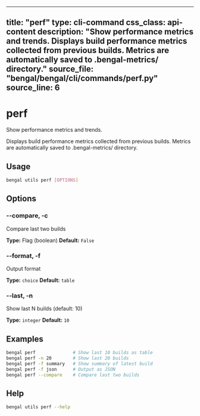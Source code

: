 
---
title: "perf"
type: cli-command
css_class: api-content
description: "Show performance metrics and trends.  Displays build performance metrics collected from previous builds. Metrics are automatically saved to .bengal-metrics/ directory."
source_file: "bengal/bengal/cli/commands/perf.py"
source_line: 6
---

# perf

Show performance metrics and trends.

Displays build performance metrics collected from previous builds.
Metrics are automatically saved to .bengal-metrics/ directory.


## Usage

```bash
bengal utils perf [OPTIONS]
```


## Options

### --compare, -c

Compare last two builds

**Type:** Flag (boolean)
**Default:** `False`

### --format, -f

Output format

**Type:** `choice`
**Default:** `table`

### --last, -n

Show last N builds (default: 10)

**Type:** `integer`
**Default:** `10`



## Examples

```bash
bengal perf              # Show last 10 builds as table
bengal perf -n 20        # Show last 20 builds
bengal perf -f summary   # Show summary of latest build
bengal perf -f json      # Output as JSON
bengal perf --compare    # Compare last two builds
```



## Help

```bash
bengal utils perf --help
```